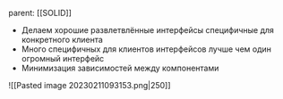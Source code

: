 parent: [[SOLID]]

- Делаем хорошие развлетвлённые интерфейсы специфичные для конкретного клиента
- Много специфичных для клиентов интерфейсов лучше чем один огромный интерфейс
- Минимизация зависимостей между компонентами

![[Pasted image 20230211093153.png|250]]